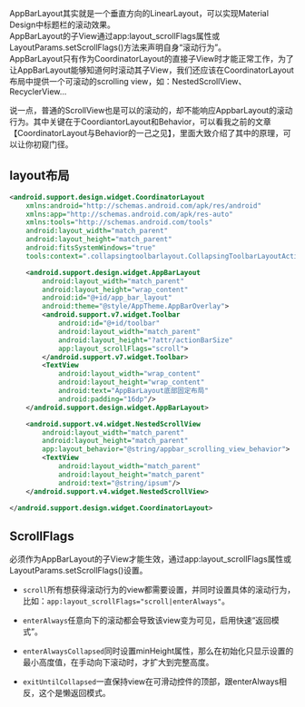AppBarLayout其实就是一个垂直方向的LinearLayout，可以实现Material Design中标题栏的滚动效果。  
AppBarLayout的子View通过app:layout_scrollFlags属性或LayoutParams.setScrollFlags()方法来声明自身“滚动行为”。  
AppBarLayout只有作为CoordinatorLayout的直接子View时才能正常工作，为了让AppBarLayout能够知道何时滚动其子View，我们还应该在CoordinatorLayout布局中提供一个可滚动的scrolling view，如：NestedScrollView、RecyclerView...

说一点，普通的ScrollView也是可以的滚动的，却不能响应AppbarLayout的滚动行为。其中关键在于CoordiantorLayout和Behavior，可以看我之前的文章【CoordinatorLayout与Behavior的一己之见】，里面大致介绍了其中的原理，可以让你初窥门径。

## layout布局
```xml
<android.support.design.widget.CoordinatorLayout
    xmlns:android="http://schemas.android.com/apk/res/android"
    xmlns:app="http://schemas.android.com/apk/res-auto"
    xmlns:tools="http://schemas.android.com/tools"
    android:layout_width="match_parent"
    android:layout_height="match_parent"
    android:fitsSystemWindows="true"
    tools:context=".collapsingtoolbarlayout.CollapsingToolbarLayoutActivity">

    <android.support.design.widget.AppBarLayout
        android:layout_width="match_parent"
        android:layout_height="wrap_content"
        android:id="@+id/app_bar_layout"
        android:theme="@style/AppTheme.AppBarOverlay">
        <android.support.v7.widget.Toolbar
            android:id="@+id/toolbar"
            android:layout_width="match_parent"
            android:layout_height="?attr/actionBarSize"
            app:layout_scrollFlags="scroll">
        </android.support.v7.widget.Toolbar>
        <TextView
            android:layout_width="wrap_content"
            android:layout_height="wrap_content"
            android:text="AppBarLayout底部固定布局"
            android:padding="16dp"/>
    </android.support.design.widget.AppBarLayout>

    <android.support.v4.widget.NestedScrollView
        android:layout_width="match_parent"
        android:layout_height="match_parent"
        app:layout_behavior="@string/appbar_scrolling_view_behavior">
        <TextView
            android:layout_width="match_parent"
            android:layout_height="match_parent"
            android:text="@string/ipsum"/>
    </android.support.v4.widget.NestedScrollView>

</android.support.design.widget.CoordinatorLayout>
```

## ScrollFlags
必须作为AppBarLayout的子View才能生效，通过app:layout_scrollFlags属性或LayoutParams.setScrollFlags()设置。  

* `scroll`所有想获得滚动行为的view都需要设置，并同时设置具体的滚动行为，比如：`app:layout_scrollFlags="scroll|enterAlways"`。  

* `enterAlways`任意向下的滚动都会导致该view变为可见，启用快速“返回模式”。  

* `enterAlwaysCollapsed`同时设置minHeight属性，那么在初始化只显示设置的最小高度值，在手动向下滚动时，才扩大到完整高度。  

* `exitUntilCollapsed`一直保持view在可滑动控件的顶部，跟enterAlways相反，这个是懒返回模式。
